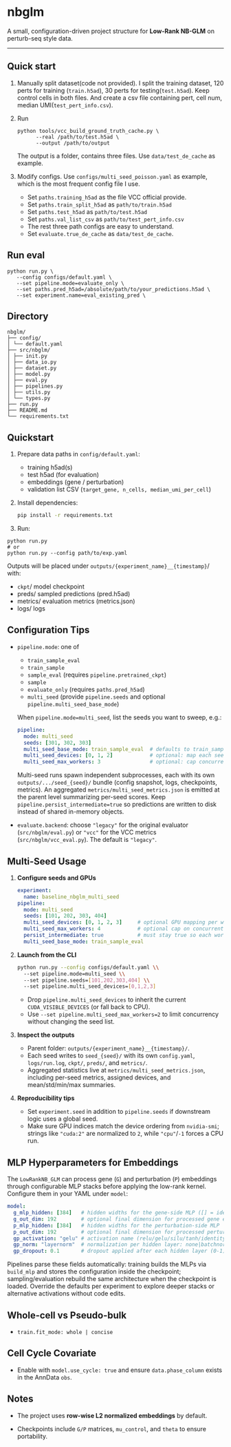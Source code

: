 # nbglm

A small, configuration-driven project structure for **Low-Rank NB-GLM** on perturb-seq style data.

---
## Quick start
1. Manually split dataset(code not provided). I split the training dataset, 120 perts for training (`train.h5ad`), 30 perts for testing(`test.h5ad`). Keep control cells in both files. And create a csv file containing pert, cell num, median UMI(`test_pert_info.csv`).
2. Run 
   ```
   python tools/vcc_build_ground_truth_cache.py \
         --real /path/to/test.h5ad \
         --output /path/to/output
   ```
   The output is a folder, contains three files. Use `data/test_de_cache` as example.

3. Modify configs. Use `configs/multi_seed_poisson.yaml` as example, which is the most frequent config file I use.
   + Set `paths.training_h5ad` as the file VCC official provide.
   + Set `paths.train_split_h5ad` as `path/to/train.h5ad`
   + Set `paths.test_h5ad` as `path/to/test.h5ad`
   + Set `paths.val_list_csv` as `path/to/test_pert_info.csv`
   + The rest three path configs are easy to understand.
   + Set `evaluate.true_de_cache` as `data/test_de_cache`.

## Run eval
```
python run.py \
   --config configs/default.yaml \
   --set pipeline.mode=evaluate_only \
   --set paths.pred_h5ad=/absolute/path/to/your_predictions.h5ad \
   --set experiment.name=eval_existing_pred \
```
## Directory

```
nbglm/
├── config/
│ └── default.yaml
├── src/nbglm/
│ ├── init.py
│ ├── data_io.py
│ ├── dataset.py
│ ├── model.py
│ ├── eval.py
│ ├── pipelines.py
│ ├── utils.py
│ └── types.py
├── run.py
├── README.md
└── requirements.txt
```


## Quickstart

1. Prepare data paths in `config/default.yaml`:
   - training h5ad(s)
   - test h5ad (for evaluation)
   - embeddings (gene / perturbation)
   - validation list CSV (`target_gene, n_cells, median_umi_per_cell`)

2. Install dependencies:
   ```bash
   pip install -r requirements.txt

3. Run:

```
python run.py
# or
python run.py --config path/to/exp.yaml
```

Outputs will be placed under `outputs/{experiment_name}__{timestamp}`/ with:

+ `ckpt`/ model checkpoint
+ preds/ sampled predictions (pred.h5ad)
+ metrics/ evaluation metrics (metrics.json)
+ logs/ logs

## Configuration Tips

+ `pipeline.mode`: one of
   + `train_sample_eval`
   + `train_sample`
   + `sample_eval` (requires `pipeline.pretrained_ckpt`)
   + `sample`
   + `evaluate_only` (requires `paths.pred_h5ad`)
   + `multi_seed` (provide `pipeline.seeds` and optional `pipeline.multi_seed_base_mode`)

  When `pipeline.mode=multi_seed`, list the seeds you want to sweep, e.g.:

  ```yaml
  pipeline:
    mode: multi_seed
    seeds: [301, 302, 303]
    multi_seed_base_mode: train_sample_eval  # defaults to train_sample_eval if omitted
    multi_seed_devices: [0, 1, 2]            # optional: map each seed to a GPU (spawned in parallel)
    multi_seed_max_workers: 3                # optional: cap concurrent processes (default = device count)
  ```

  Multi-seed runs spawn independent subprocesses, each with its own `outputs/.../seed_{seed}/` bundle (config snapshot, logs, checkpoints, metrics). An aggregated `metrics/multi_seed_metrics.json` is emitted at the parent level summarizing per-seed scores. Keep `pipeline.persist_intermediate=true` so predictions are written to disk instead of shared in-memory objects.

+ `evaluate.backend`: choose `"legacy"` for the original evaluator (`src/nbglm/eval.py`) or `"vcc"` for the VCC metrics (`src/nbglm/vcc_eval.py`). The default is `"legacy"`.

## Multi-Seed Usage

1. **Configure seeds and GPUs**
   ```yaml
   experiment:
     name: baseline_nbglm_multi_seed
   pipeline:
     mode: multi_seed
     seeds: [101, 202, 303, 404]
     multi_seed_devices: [0, 1, 2, 3]     # optional GPU mapping per worker
     multi_seed_max_workers: 4            # optional cap on concurrent workers
     persist_intermediate: true           # must stay true so each worker writes outputs
     multi_seed_base_mode: train_sample_eval
   ```

2. **Launch from the CLI**
   ```bash
   python run.py --config configs/default.yaml \\
     --set pipeline.mode=multi_seed \\
     --set pipeline.seeds=[101,202,303,404] \\
     --set pipeline.multi_seed_devices=[0,1,2,3]
   ```
   - Drop `pipeline.multi_seed_devices` to inherit the current `CUDA_VISIBLE_DEVICES` (or fall back to CPU).
   - Use `--set pipeline.multi_seed_max_workers=2` to limit concurrency without changing the seed list.

3. **Inspect the outputs**
   - Parent folder: `outputs/{experiment_name}__{timestamp}/`.
   - Each seed writes to `seed_{seed}/` with its own `config.yaml`, `logs/run.log`, `ckpt/`, `preds/`, and `metrics/`.
   - Aggregated statistics live at `metrics/multi_seed_metrics.json`, including per-seed metrics, assigned devices, and mean/std/min/max summaries.

4. **Reproducibility tips**
   - Set `experiment.seed` in addition to `pipeline.seeds` if downstream logic uses a global seed.
   - Make sure GPU indices match the device ordering from `nvidia-smi`; strings like `"cuda:2"` are normalized to `2`, while `"cpu"`/`-1` forces a CPU run.

## MLP Hyperparameters for Embeddings

The `LowRankNB_GLM` can process gene (`G`) and perturbation (`P`) embeddings through configurable MLP stacks before applying the low-rank kernel. Configure them in your YAML under `model`:

```yaml
model:
  g_mlp_hidden: [384]   # hidden widths for the gene-side MLP ([] = identity)
  g_out_dim: 192        # optional final dimension for processed gene embeddings
  p_mlp_hidden: [384]   # hidden widths for the perturbation-side MLP
  p_out_dim: 192        # optional final dimension for processed perturbations
  gp_activation: "gelu" # activation name (relu/gelu/silu/tanh/identity)
  gp_norm: "layernorm"  # normalization per hidden layer: none|batchnorm|layernorm
  gp_dropout: 0.1       # dropout applied after each hidden layer (0-1)
```

Pipelines parse these fields automatically: training builds the MLPs via `build_mlp` and stores the configuration inside the checkpoint; sampling/evaluation rebuild the same architecture when the checkpoint is loaded. Override the defaults per experiment to explore deeper stacks or alternative activations without code edits.

## Whole-cell vs Pseudo-bulk

- `train.fit_mode: whole | concise`

## Cell Cycle Covariate

- Enable with `model.use_cycle: true` and ensure `data.phase_column` exists in the AnnData `obs`.


## Notes

+ The project uses **row-wise L2 normalized embeddings** by default.

+ Checkpoints include `G/P` matrices, `mu_control`, and `theta` to ensure portability.
